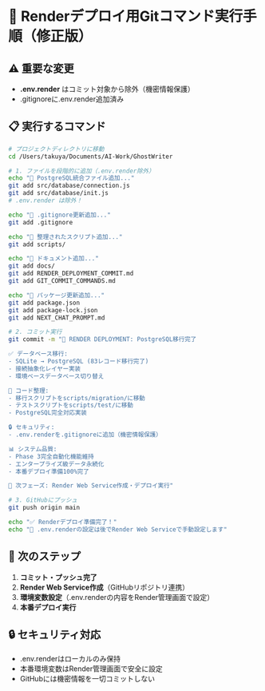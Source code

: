 # 🎯 Renderデプロイ用Gitコマンド実行手順（修正版）

## ⚠️ 重要な変更
- **.env.render** はコミット対象から除外（機密情報保護）
- .gitignoreに.env.render追加済み

## 📋 実行するコマンド

```bash
# プロジェクトディレクトリに移動
cd /Users/takuya/Documents/AI-Work/GhostWriter

# 1. ファイルを段階的に追加（.env.render除外）
echo "📁 PostgreSQL統合ファイル追加..."
git add src/database/connection.js
git add src/database/init.js
# .env.render は除外！

echo "📁 .gitignore更新追加..."
git add .gitignore

echo "📁 整理されたスクリプト追加..."
git add scripts/

echo "📁 ドキュメント追加..."
git add docs/
git add RENDER_DEPLOYMENT_COMMIT.md
git add GIT_COMMIT_COMMANDS.md

echo "📁 パッケージ更新追加..."
git add package.json
git add package-lock.json
git add NEXT_CHAT_PROMPT.md

# 2. コミット実行
git commit -m "🚀 RENDER DEPLOYMENT: PostgreSQL移行完了

✅ データベース移行:
- SQLite → PostgreSQL (83レコード移行完了)
- 接続抽象化レイヤー実装
- 環境ベースデータベース切り替え

🔧 コード整理:
- 移行スクリプトをscripts/migration/に移動
- テストスクリプトをscripts/test/に移動  
- PostgreSQL完全対応実装

🔒 セキュリティ:
- .env.renderを.gitignoreに追加（機密情報保護）

📊 システム品質:
- Phase 3完全自動化機能維持
- エンタープライズ級データ永続化
- 本番デプロイ準備100%完了

🎯 次フェーズ: Render Web Service作成・デプロイ実行"

# 3. GitHubにプッシュ
git push origin main

echo "✅ Renderデプロイ準備完了！"
echo "📝 .env.renderの設定は後でRender Web Serviceで手動設定します"
```

## 🚀 次のステップ
1. **コミット・プッシュ完了**
2. **Render Web Service作成**（GitHubリポジトリ連携）
3. **環境変数設定**（.env.renderの内容をRender管理画面で設定）
4. **本番デプロイ実行**

## 🔒 セキュリティ対応
- .env.renderはローカルのみ保持
- 本番環境変数はRender管理画面で安全に設定
- GitHubには機密情報を一切コミットしない
